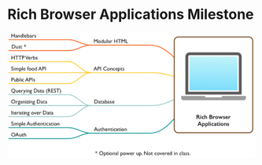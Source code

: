 # Rich Browser Applications Milestone

![Rich Browser Applications](./rich_browser_applications.png)
